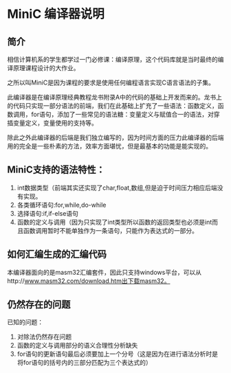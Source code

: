 # MiniC 编译器说明
## 简介
相信计算机系的学生都学过一门必修课：编译原理，这个代码库就是当时最终的编译原理课程设计的大作业。

之所以叫MiniC是因为课程的要求是使用任何编程语言实现C语言语法的子集。

此编译器是在编译原理经典教程龙书附录A中的代码的基础上开发而来的。龙书上的代码只实现一部分语法的前端，我们在此基础上扩充了一些语法：函数定义，函数调用，for语句，添加了一些常见的语法糖：变量定义与赋值合一的语法，对穿插变量定义，变量使用的支持等。

除此之外此编译器的后端是我们独立编写的，因为时间方面的压力此编译器的后端用的完全是一些朴素的方法，效率方面堪忧，但是最基本的功能是能实现的。

## MiniC支持的语法特性：
1. int数据类型（前端其实还实现了char,float,数组,但是迫于时间压力相应后端没有实现。
2. 各类循环语句:for,while,do-while
3. 选择语句:if,if-else语句
4. 函数的定义与调用（因为只实现了int类型所以函数的返回类型也必须是int而且函数调用暂时不能单独作为一条语句，只能作为表达式的一部分。
## 如何汇编生成的汇编代码
本编译器面向的是masm32汇编套件，因此只支持windows平台，可以从http://www.masm32.com/download.htm出下载masm32。

## 仍然存在的问题
已知的问题：
1. 对除法仍然存在问题
2. 函数的定义与调用部分的语义合理性分析缺失
3. for语句的更新语句最后必须要加上一个分号（这是因为在进行语法分析时是将for语句的括号内的三部分匹配为三个表达式的）


